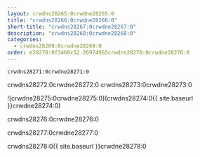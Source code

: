 ```yaml
---
layout: crwdns28265:0crwdne28265:0
title: "crwdns28266:0crwdne28266:0"
short-title: "crwdns28267:0crwdne28267:0"
description: "crwdns28268:0crwdne28268:0"
categories:
  - crwdns28269:0crwdne28269:0
order: e28270:0f3460c52.26974965crwdns28270:0crwdne28270:0
---
```

`crwdns28271:0crwdne28271:0`

crwdns28272:0crwdne28272:0 crwdns28273:0crwdne28273:0

![crwdns28275:0crwdne28275:0](crwdns28274:0{{ site.baseurl }}crwdne28274:0)

crwdns28276:0crwdne28276:0

crwdns28277:0crwdne28277:0

crwdns28278:0{{ site.baseurl }}crwdne28278:0